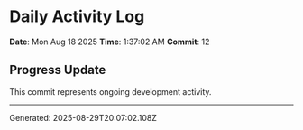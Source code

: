 # Daily Activity Log

**Date**: Mon Aug 18 2025
**Time**: 1:37:02 AM
**Commit**: 12

## Progress Update

This commit represents ongoing development activity.

---
Generated: 2025-08-29T20:07:02.108Z
